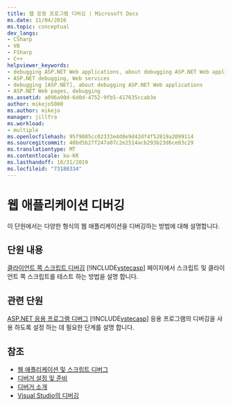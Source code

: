```yaml
---
title: 웹 응용 프로그램 디버깅 | Microsoft Docs
ms.date: 11/04/2016
ms.topic: conceptual
dev_langs:
- CSharp
- VB
- FSharp
- C++
helpviewer_keywords:
- debugging ASP.NET Web applications, about debugging ASP.NET Web applications
- ASP.NET debugging, Web services
- debugging [ASP.NET], about debugging ASP.NET Web applications
- ASP.NET Web pages, debugging
ms.assetid: a096a90d-6d0d-4752-9fb5-417635ccab3e
author: mikejo5000
ms.author: mikejo
manager: jillfra
ms.workload:
- multiple
ms.openlocfilehash: 95f9885cc02333e4d8e9d42df4f52819a2099114
ms.sourcegitcommit: 40bd5b27f247a07c2e2514acb293b23d6ce03c29
ms.translationtype: MT
ms.contentlocale: ko-KR
ms.lasthandoff: 10/31/2019
ms.locfileid: "73188334"
---
```

# <a name="debugging-web-applications"></a>웹 애플리케이션 디버깅
이 단원에서는 다양한 형식의 웹 애플리케이션을 디버깅하는 방법에 대해 설명합니다.

## <a name="in-this-section"></a>단원 내용
 [클라이언트 쪽 스크립트 디버깅](../debugger/client-side-script-debugging.md) [!INCLUDE[vstecasp](../code-quality/includes/vstecasp_md.md)] 페이지에서 스크립트 및 클라이언트 쪽 스크립트를 테스트 하는 방법을 설명 합니다.

## <a name="related-sections"></a>관련 단원
 [ASP.NET 응용 프로그램 디버그](../debugger/how-to-enable-debugging-for-aspnet-applications.md) [!INCLUDE[vstecasp](../code-quality/includes/vstecasp_md.md)] 응용 프로그램의 디버깅을 사용 하도록 설정 하는 데 필요한 단계를 설명 합니다.

## <a name="see-also"></a>참조
- [웹 애플리케이션 및 스크립트 디버그](how-to-enable-debugging-for-aspnet-applications.md)
- [디버거 설정 및 준비](../debugger/debugger-settings-and-preparation.md)
- [디버거 소개](../debugger/debugger-feature-tour.md)
- [Visual Studio의 디버깅](../debugger/index.yml)